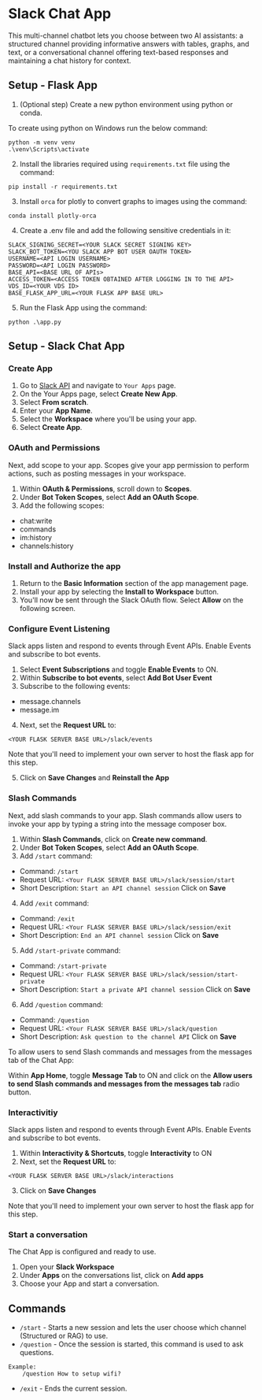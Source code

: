 
# Slack Chat App

This multi-channel chatbot lets you choose between two AI assistants: a structured channel providing informative answers with tables, graphs, and text, or a conversational channel offering text-based responses and maintaining a chat history for context.




## Setup - Flask App

1. (Optional step) Create a new python environment using python or conda. 

To create using python on Windows run the below command:

```
python -m venv venv
.\venv\Scripts\activate

```

2. Install the libraries required using `requirements.txt` file using the command:

```
pip install -r requirements.txt

```
3. Install `orca` for plotly to convert graphs to images using the command:

```
conda install plotly-orca

```

4. Create a .env file and add the following sensitive credentials in it:

```
SLACK_SIGNING_SECRET=<YOUR SLACK SECRET SIGNING KEY>
SLACK_BOT_TOKEN=<YOU SLACK APP BOT USER OAUTH TOKEN>
USERNAME=<API LOGIN USERNAME>
PASSWORD=<API LOGIN PASSWORD>
BASE_API=<BASE URL OF APIs>
ACCESS_TOKEN=<ACCESS TOKEN OBTAINED AFTER LOGGING IN TO THE API>
VDS_ID=<YOUR VDS ID>
BASE_FLASK_APP_URL=<YOUR FLASK APP BASE URL>

```

5. Run the Flask App using the command:

```
python .\app.py

```


## Setup - Slack Chat App

### Create App

 1. Go to [Slack API](https://api.slack.com/) and navigate to `Your Apps` page.
 2. On the Your Apps page, select **Create New App**.
 3. Select **From scratch**.
 4. Enter your **App Name**.
 5. Select the **Workspace** where you'll be using your app.
 6. Select **Create App**.

 ### OAuth and Permissions
 Next, add scope to your app. Scopes give your app permission to perform actions, such as posting messages in your workspace.


 1. Within **OAuth & Permissions**, scroll down to **Scopes**.
 2. Under **Bot Token Scopes**, select **Add an OAuth Scope**.
 3. Add the following scopes:
- chat:write
- commands
- im:history
- channels:history

 ### Install and Authorize the app
 1. Return to the **Basic Information** section of the app management page.
 2. Install your app by selecting the **Install to Workspace** button.
 3. You'll now be sent through the Slack OAuth flow. Select **Allow** on the following screen.

 ### Configure Event Listening
 Slack apps listen and respond to events through Event APIs. Enable Events and subscribe to bot events.


 1. Select **Event Subscriptions** and toggle **Enable Events** to ON.
 2. Within **Subscribe to bot events**, select **Add Bot User Event**
 3. Subscribe to the following events:
- message.channels
- message.im
4. Next, set the **Request URL** to:
```
<YOUR FLASK SERVER BASE URL>/slack/events

```

Note that you'll need to implement your own server to host the flask app for this step.

5. Click on **Save Changes** and **Reinstall the App**

### Slash Commands
 Next, add slash commands to your app. Slash commands allow users to invoke your app by typing a string into the message composer box. 


 1. Within **Slash Commands**, click on **Create new command**.
 2. Under **Bot Token Scopes**, select **Add an OAuth Scope**.
 3. Add `/start` command:
- Command: `/start`
- Request URL: `<Your FLASK SERVER BASE URL>/slack/session/start`
- Short Description: `Start an API channel session`
Click on **Save**

4. Add `/exit` command:
- Command: `/exit`
- Request URL: `<Your FLASK SERVER BASE URL>/slack/session/exit`
- Short Description: `End an API channel session`
Click on **Save**

5. Add `/start-private` command:
- Command: `/start-private`
- Request URL: `<Your FLASK SERVER BASE URL>/slack/session/start-private`
- Short Description: `Start a private API channel session`
Click on **Save**

6. Add `/question` command:
- Command: `/question`
- Request URL: `<Your FLASK SERVER BASE URL>/slack/question`
- Short Description: `Ask question to the channel API`
Click on **Save**

To allow users to send Slash commands and messages from the messages tab of the Chat App:

Within **App Home**, toggle **Message Tab** to ON and click on the **Allow users to send Slash commands and messages from the messages tab** radio button.

 ### Interactivitiy
 Slack apps listen and respond to events through Event APIs. Enable Events and subscribe to bot events.


 1. Within **Interactivity & Shortcuts**, toggle **Interactivity** to ON
2. Next, set the **Request URL** to:
```
<YOUR FLASK SERVER BASE URL>/slack/interactions

```
3. Click on **Save Changes**

Note that you'll need to implement your own server to host the flask app for this step.


 ### Start a conversation
 The Chat App is configured and ready to use. 


 1. Open your **Slack Workspace**
2. Under **Apps** on the conversations list, click on **Add apps**
3. Choose your App and start a conversation.
## Commands

- `/start` - Starts a new session and lets the user choose which channel (Structured or RAG) to use.
- `/question` - Once the session is started, this command is used to ask questions.

```
Example:
    /question How to setup wifi?

```
- `/exit` - Ends the current session.